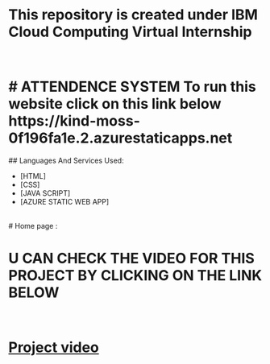 # This repository is created under  IBM Cloud Computing Virtual Internship
<br>
<h1>
#  ATTENDENCE SYSTEM 
To run this website  click on this link below <br>
https://kind-moss-0f196fa1e.2.azurestaticapps.net
</h1>
## Languages And Services Used:

 - [HTML]
 - [CSS]
 - [JAVA SCRIPT]
 - [AZURE STATIC WEB APP]
<br>
# Home page : 

# U CAN CHECK THE VIDEO FOR THIS PROJECT BY CLICKING ON THE LINK BELOW
<br>

# [Project video](https://drive.google.com/file/d/1ifUwJVcASETy9ybpN0Eqs9-OONYD2Q0P/view)

<br>
